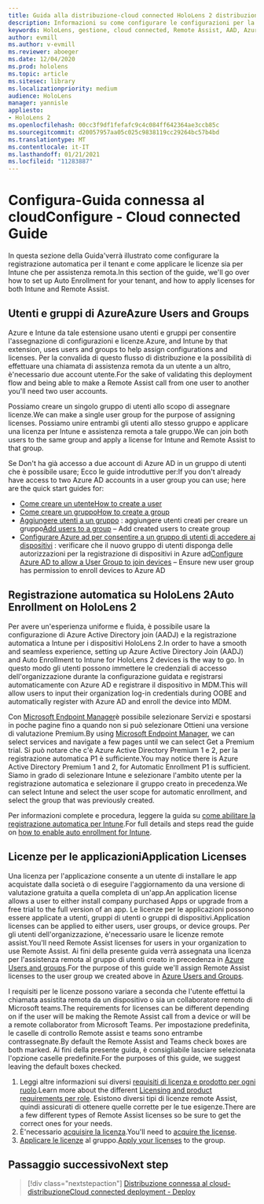 ```yaml
---
title: Guida alla distribuzione-cloud connected HoloLens 2 distribuzione in scala con assistenza remota-configura
description: Informazioni su come configurare le configurazioni per la registrazione dei dispositivi HoloLens tramite una rete connessa cloud su scala con assistenza remota.
keywords: HoloLens, gestione, cloud connected, Remote Assist, AAD, Azure AD, MDM, gestione di dispositivi mobili
author: evmill
ms.author: v-evmill
ms.reviewer: aboeger
ms.date: 12/04/2020
ms.prod: hololens
ms.topic: article
ms.sitesec: library
ms.localizationpriority: medium
audience: HoloLens
manager: yannisle
appliesto:
- HoloLens 2
ms.openlocfilehash: 00cc3f9df1fefafc9c4c084ff642364ae3ccb85c
ms.sourcegitcommit: d20057957aa05c025c9838119cc29264bc57b4bd
ms.translationtype: MT
ms.contentlocale: it-IT
ms.lasthandoff: 01/21/2021
ms.locfileid: "11283887"
---
```

# <span data-ttu-id="89d48-104">Configura-Guida connessa al cloud</span><span class="sxs-lookup"><span data-stu-id="89d48-104">Configure - Cloud connected Guide</span></span>

<span data-ttu-id="89d48-105">In questa sezione della Guida&#39;verrà illustrato come configurare la registrazione automatica per il tenant e come applicare le licenze sia per Intune che per assistenza remota.</span><span class="sxs-lookup"><span data-stu-id="89d48-105">In this section of the guide, we&#39;ll go over how to set up Auto Enrollment for your tenant, and how to apply licenses for both Intune and Remote Assist.</span></span>

## <span data-ttu-id="89d48-106">Utenti e gruppi di Azure</span><span class="sxs-lookup"><span data-stu-id="89d48-106">Azure Users and Groups</span></span>

<span data-ttu-id="89d48-107">Azure e Intune da tale estensione usano utenti e gruppi per consentire l'assegnazione di configurazioni e licenze.</span><span class="sxs-lookup"><span data-stu-id="89d48-107">Azure, and Intune by that extension, uses users and groups to help assign configurations and licenses.</span></span> <span data-ttu-id="89d48-108">Per la convalida di questo flusso di distribuzione e la possibilità di effettuare una chiamata di assistenza remota da un utente a un altro, è&#39;necessario due account utente.</span><span class="sxs-lookup"><span data-stu-id="89d48-108">For the sake of validating this deployment flow and being able to make a Remote Assist call from one user to another you&#39;ll need two user accounts.</span></span>

<span data-ttu-id="89d48-109">Possiamo creare un singolo gruppo di utenti allo scopo di assegnare licenze.</span><span class="sxs-lookup"><span data-stu-id="89d48-109">We can make a single user group for the purpose of assigning licenses.</span></span> <span data-ttu-id="89d48-110">Possiamo unire entrambi gli utenti allo stesso gruppo e applicare una licenza per Intune e assistenza remota a tale gruppo.</span><span class="sxs-lookup"><span data-stu-id="89d48-110">We can join both users to the same group and apply a license for Intune and Remote Assist to that group.</span></span>

<span data-ttu-id="89d48-111">Se Don&#39;t ha già accesso a due account di Azure AD in un gruppo di utenti che è possibile usare; Ecco le guide introduttive per:</span><span class="sxs-lookup"><span data-stu-id="89d48-111">If you don&#39;t already have access to two Azure AD accounts in a user group you can use; here are the quick start guides for:</span></span>

- [<span data-ttu-id="89d48-112">Come creare un utente</span><span class="sxs-lookup"><span data-stu-id="89d48-112">How to create a user</span></span>](https://docs.microsoft.com/mem/intune/fundamentals/quickstart-create-user)
- [<span data-ttu-id="89d48-113">Come creare un gruppo</span><span class="sxs-lookup"><span data-stu-id="89d48-113">How to create a group</span></span>](https://docs.microsoft.com/mem/intune/fundamentals/quickstart-create-group)
- <span data-ttu-id="89d48-114">[Aggiungere utenti a un gruppo](https://docs.microsoft.com/azure/active-directory/fundamentals/active-directory-groups-members-azure-portal) : aggiungere utenti creati per creare un gruppo</span><span class="sxs-lookup"><span data-stu-id="89d48-114">[Add users to a group](https://docs.microsoft.com/azure/active-directory/fundamentals/active-directory-groups-members-azure-portal) – Add created users to create group</span></span>
- <span data-ttu-id="89d48-115">[Configurare Azure ad per consentire a un gruppo di utenti di accedere ai dispositivi](https://docs.microsoft.com/azure/active-directory/devices/azureadjoin-plan#configure-your-device-settings) : verificare che il nuovo gruppo di utenti disponga delle autorizzazioni per la registrazione di dispositivi in Azure ad</span><span class="sxs-lookup"><span data-stu-id="89d48-115">[Configure Azure AD to allow a User Group to join devices](https://docs.microsoft.com/azure/active-directory/devices/azureadjoin-plan#configure-your-device-settings) – Ensure new user group has permission to enroll devices to Azure AD</span></span>

## <span data-ttu-id="89d48-116">Registrazione automatica su HoloLens 2</span><span class="sxs-lookup"><span data-stu-id="89d48-116">Auto Enrollment on HoloLens 2</span></span>

<span data-ttu-id="89d48-117">Per avere un'esperienza uniforme e fluida, è possibile usare la configurazione di Azure Active Directory join (AADJ) e la registrazione automatica a Intune per i dispositivi HoloLens 2.</span><span class="sxs-lookup"><span data-stu-id="89d48-117">In order to have a smooth and seamless experience, setting up Azure Active Directory Join (AADJ) and Auto Enrollment to Intune for HoloLens 2 devices is the way to go.</span></span> <span data-ttu-id="89d48-118">In questo modo gli utenti possono immettere le credenziali di accesso dell'organizzazione durante la configurazione guidata e registrarsi automaticamente con Azure AD e registrare il dispositivo in MDM.</span><span class="sxs-lookup"><span data-stu-id="89d48-118">This will allow users to input their organization log-in credentials during OOBE and automatically register with Azure AD and enroll the device into MDM.</span></span>

<span data-ttu-id="89d48-119">Con [Microsoft Endpoint Manager](https://endpoint.microsoft.com/#home)è possibile selezionare Servizi e spostarsi in poche pagine fino a quando non si può selezionare Ottieni una versione di valutazione Premium.</span><span class="sxs-lookup"><span data-stu-id="89d48-119">By using [Microsoft Endpoint Manager](https://endpoint.microsoft.com/#home), we can select services and navigate a few pages until we can select Get a Premium trial.</span></span> <span data-ttu-id="89d48-120">Si può notare che c'è Azure Active Directory Premium 1 e 2, per la registrazione automatica P1 è sufficiente.</span><span class="sxs-lookup"><span data-stu-id="89d48-120">You may notice there is Azure Active Directory Premium 1 and 2, for Automatic Enrollment P1 is sufficient.</span></span> <span data-ttu-id="89d48-121">Siamo in grado di selezionare Intune e selezionare l'ambito utente per la registrazione automatica e selezionare il gruppo creato in precedenza.</span><span class="sxs-lookup"><span data-stu-id="89d48-121">We can select Intune and select the user scope for automatic enrollment, and select the group that was previously created.</span></span>

<span data-ttu-id="89d48-122">Per informazioni complete e procedura, leggere la guida su [come abilitare la registrazione automatica per Intune](https://docs.microsoft.com/mem/intune/enrollment/quickstart-setup-auto-enrollment).</span><span class="sxs-lookup"><span data-stu-id="89d48-122">For full details and steps read the guide on [how to enable auto enrollment for Intune](https://docs.microsoft.com/mem/intune/enrollment/quickstart-setup-auto-enrollment).</span></span>

## <span data-ttu-id="89d48-123">Licenze per le applicazioni</span><span class="sxs-lookup"><span data-stu-id="89d48-123">Application Licenses</span></span>

<span data-ttu-id="89d48-124">Una licenza per l'applicazione consente a un utente di installare le app acquistate dalla società o di eseguire l'aggiornamento da una versione di valutazione gratuita a quella completa di un'app.</span><span class="sxs-lookup"><span data-stu-id="89d48-124">An application license allows a user to either install company purchased Apps or upgrade from a free trial to the full version of an app.</span></span> <span data-ttu-id="89d48-125">Le licenze per le applicazioni possono essere applicate a utenti, gruppi di utenti o gruppi di dispositivi.</span><span class="sxs-lookup"><span data-stu-id="89d48-125">Application licenses can be applied to either users, user groups, or device groups.</span></span> <span data-ttu-id="89d48-126">Per gli utenti dell'organizzazione, è&#39;necessario usare le licenze remote assist.</span><span class="sxs-lookup"><span data-stu-id="89d48-126">You&#39;ll need Remote Assist licenses for users in your organization to use Remote Assist.</span></span> <span data-ttu-id="89d48-127">Ai fini della presente guida verrà assegnata una licenza per l'assistenza remota al gruppo di utenti creato in precedenza in [Azure Users and groups](hololens2-cloud-connected-configure.md#azure-users-and-groups).</span><span class="sxs-lookup"><span data-stu-id="89d48-127">For the purpose of this guide we'll assign Remote Assist licenses to the user group we created above in [Azure Users and Groups](hololens2-cloud-connected-configure.md#azure-users-and-groups).</span></span>

<span data-ttu-id="89d48-128">I requisiti per le licenze possono variare a seconda che l'utente effettui la chiamata assistita remota da un dispositivo o sia un collaboratore remoto di Microsoft teams.</span><span class="sxs-lookup"><span data-stu-id="89d48-128">The requirements for licenses can be different depending on if the user will be making the Remote Assist call from a device or will be a remote collaborator from Microsoft Teams.</span></span> <span data-ttu-id="89d48-129">Per impostazione predefinita, le caselle di controllo Remote assist e teams sono entrambe contrassegnate.</span><span class="sxs-lookup"><span data-stu-id="89d48-129">By default the Remote Assist and Teams check boxes are both marked.</span></span> <span data-ttu-id="89d48-130">Ai fini della presente guida, è consigliabile lasciare selezionata l'opzione caselle predefinite.</span><span class="sxs-lookup"><span data-stu-id="89d48-130">For the purposes of this guide, we suggest leaving the default boxes checked.</span></span>

1. <span data-ttu-id="89d48-131">Leggi altre informazioni sui diversi [requisiti di licenza e prodotto per ogni ruolo](https://docs.microsoft.com/dynamics365/mixed-reality/remote-assist/requirements#licensing-and-product-requirements-per-role).</span><span class="sxs-lookup"><span data-stu-id="89d48-131">Learn more about the different [Licensing and product requirements per role](https://docs.microsoft.com/dynamics365/mixed-reality/remote-assist/requirements#licensing-and-product-requirements-per-role).</span></span> <span data-ttu-id="89d48-132">Esistono diversi tipi di licenze remote Assist, quindi assicurati di ottenere quelle corrette per le tue esigenze.</span><span class="sxs-lookup"><span data-stu-id="89d48-132">There are a few different types of Remote Assist licenses so be sure to get the correct ones for your needs.</span></span>
2. <span data-ttu-id="89d48-133">È&#39;necessario [acquisire la licenza](https://docs.microsoft.com/dynamics365/mixed-reality/remote-assist/buy-remote-assist).</span><span class="sxs-lookup"><span data-stu-id="89d48-133">You&#39;ll need to [acquire the license](https://docs.microsoft.com/dynamics365/mixed-reality/remote-assist/buy-remote-assist).</span></span>
3. <span data-ttu-id="89d48-134">[Applicare le licenze](https://docs.microsoft.com/dynamics365/mixed-reality/remote-assist/deploy-remote-assist) al gruppo.</span><span class="sxs-lookup"><span data-stu-id="89d48-134">[Apply your licenses](https://docs.microsoft.com/dynamics365/mixed-reality/remote-assist/deploy-remote-assist) to the group.</span></span>

## <span data-ttu-id="89d48-135">Passaggio successivo</span><span class="sxs-lookup"><span data-stu-id="89d48-135">Next step</span></span>

> [!div class="nextstepaction"]
> [<span data-ttu-id="89d48-136">Distribuzione connessa al cloud-distribuzione</span><span class="sxs-lookup"><span data-stu-id="89d48-136">Cloud connected deployment - Deploy</span></span>](hololens2-cloud-connected-deploy.md)